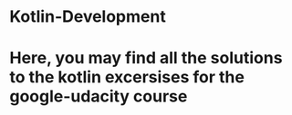 # Kotlin-Development

<h1>Here, you may find all the solutions to the kotlin excersises for the google-udacity course</h1>
